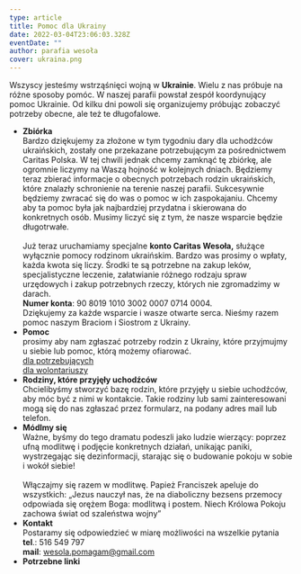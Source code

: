 ```yaml
---
type: article
title: Pomoc dla Ukrainy
date: 2022-03-04T23:06:03.328Z
eventDate: ""
author: parafia wesoła
cover: ukraina.png
---
```

<!--StartFragment-->

Wszyscy jesteśmy wstrząśnięci wojną w **Ukrainie**. Wielu z nas próbuje na różne sposoby pomóc. W naszej parafii powstał zespół koordynujący pomoc Ukrainie. Od kilku dni powoli się organizujemy próbując zobaczyć potrzeby obecne, ale też te długofalowe.

* **Zbiórka**\
  Bardzo dziękujemy za złożone w tym tygodniu dary dla uchodźców ukraińskich, zostały one przekazane potrzebującym za pośrednictwem Caritas Polska. W tej chwili jednak chcemy zamknąć tę zbiórkę, ale ogromnie liczymy na Waszą hojność w kolejnych dniach. Będziemy teraz zbierać informacje o obecnych potrzebach rodzin ukraińskich, które znalazły schronienie na terenie naszej parafii. Sukcesywnie będziemy zwracać się do was o pomoc w ich zaspokajaniu. Chcemy aby ta pomoc była jak najbardziej przydatna i skierowana do konkretnych osób. Musimy liczyć się z tym, że nasze wsparcie będzie długotrwałe.\
  \
  Już teraz uruchamiamy specjalne **konto Caritas Wesoła,** służące wyłącznie pomocy rodzinom ukraińskim. Bardzo was prosimy o wpłaty, każda kwota się liczy. Środki te są potrzebne na zakup leków, specjalistyczne leczenie, załatwianie różnego rodzaju spraw urzędowych i zakup potrzebnych rzeczy, których nie zgromadzimy w darach. \
  **Numer konta**: 90 8019 1010 3002 0007 0714 0004. \
  Dziękujemy za każde wsparcie i wasze otwarte serca. Nieśmy razem pomoc naszym Braciom i Siostrom z Ukrainy.
* **Pomoc**\
  prosimy aby nam zgłaszać potrzeby rodzin z Ukrainy, które przyjmujmy u siebie lub pomoc, którą możemy ofiarować.  \
  [dla potrzebujących](<* https://bit.ly/potrzebuje-Ukraina>)\
  [dla wolontariuszy](<* https://bit.ly/pomagam-Ukraina>)
* **Rodziny, które przyjęły uchodźców**\
  Chcielibyśmy stworzyć bazę rodzin, które przyjęły u siebie uchodźców, aby móc być z nimi w kontakcie. Takie rodziny lub sami zainteresowani mogą się do nas zgłaszać przez formularz, na podany adres mail lub telefon.
* **Módlmy się**\
  Ważne, byśmy do tego dramatu podeszli jako ludzie wierzący: poprzez ufną modlitwę i podjęcie konkretnych działań, unikając paniki, wystrzegając się dezinformacji, starając się o budowanie pokoju w sobie i wokół siebie!\
  \
  Włączajmy się razem w modlitwę. Papież Franciszek apeluje do wszystkich: „Jezus nauczył nas, że na diaboliczny bezsens przemocy odpowiada się orężem Boga: modlitwą i postem. Niech Królowa Pokoju zachowa świat od szaleństwa wojny”
* **Kontakt**\
  Postaramy się odpowiedzieć w miarę możliwości na wszelkie pytania \
  **tel**.: 516 549 797\
  **mail**: wesola.pomagam@gmail.com
* **Potrzebne linki**

<!--EndFragment-->